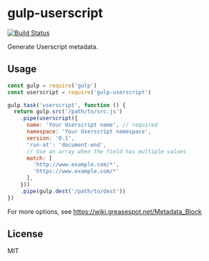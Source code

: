 # gulp-userscript

[![Build Status](https://travis-ci.org/pd4d10/gulp-userscript.svg?branch=master)](https://travis-ci.org/pd4d10/gulp-userscript)

Generate Userscript metadata.

## Usage

```js
const gulp = require('gulp')
const userscript = require('gulp-userscript')

gulp.task('userscript', function () {
  return gulp.src('/path/to/src.js')
    .pipe(userscript({
      name: 'Your Userscript name', // required
      namespace: 'Your Userscript namespace',
      version: '0.1',
      'run-at': 'document-end',
      // Use an array when the field has multiple values
      match: [
        'http://www.example.com/*',
        'https://www.example.com/*'
      ],
    }))
    .pipe(gulp.dest('/path/to/dest'))
})
```

For more options, see https://wiki.greasespot.net/Metadata_Block

## License

MIT

